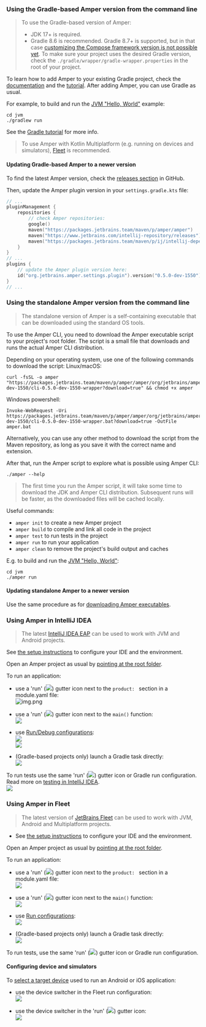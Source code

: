 ### Using the Gradle-based Amper version from the command line

> To use the Gradle-based version of Amper: 
> * JDK 17+ is required. 
> * Gradle 8.6 is recommended. Gradle 8.7+ is supported, but in that case 
  [customizing the Compose framework version is not possible yet](https://youtrack.jetbrains.com/issue/AMPER-821). 
  To make sure your project uses the desired Gradle version, 
  check the `./gradle/wrapper/gradle-wrapper.properties` in the root of your project.

To learn how to add Amper to your existing Gradle project, 
check the [documentation](Documentation.md#gradle-based-projects) and the [tutorial](GradleMigration.md).
After adding Amper, you can use Gradle as usual.

For example, to build and run the [JVM "Hello, World"](../examples-gradle/jvm) example:
```
cd jvm
./gradlew run 
```
See the [Gradle tutorial](https://docs.gradle.org/current/samples/sample_building_java_applications.html) for more info.

> To use Amper with Kotlin Multiplatform (e.g. running on devices and simulators), [Fleet](#using-amper-in-fleet) is
> recommended.

#### Updating Gradle-based Amper to a newer version

To find the latest Amper version, check the [releases section](https://github.com/JetBrains/amper/releases) in GitHub.

Then, update the Amper plugin version in your `settings.gradle.kts` file: 

```kotlin
// ...
pluginManagement {
    repositories {
        // check Amper repositories:
        google()
        maven("https://packages.jetbrains.team/maven/p/amper/amper")
        maven("https://www.jetbrains.com/intellij-repository/releases")
        maven("https://packages.jetbrains.team/maven/p/ij/intellij-dependencies")
    }
}
// ...
plugins {
    // update the Amper plugin version here:
    id("org.jetbrains.amper.settings.plugin").version("0.5.0-dev-1550")
}
// ...
```

### Using the standalone Amper version from the command line

> The standalone version of Amper is a self-containing executable that can be downloaded using the standard OS tools.

To use the Amper CLI, you need to download the Amper executable script to your project's root folder. The script is
a small file that downloads and runs the actual Amper CLI distribution.

Depending on your operating system, use one of the following commands to download the script:
Linux/macOS:
```
curl -fsSL -o amper "https://packages.jetbrains.team/maven/p/amper/amper/org/jetbrains/amper/cli/0.5.0-dev-1550/cli-0.5.0-dev-1550-wrapper?download=true" && chmod +x amper
```

Windows powershell:
```
Invoke-WebRequest -Uri https://packages.jetbrains.team/maven/p/amper/amper/org/jetbrains/amper/cli/0.5.0-dev-1550/cli-0.5.0-dev-1550-wrapper.bat?download=true -OutFile amper.bat
```

Alternatively, you can use any other method to download the script from the Maven repository, as long as you
save it with the correct name and extension.

After that, run the Amper script to explore what is possible using Amper CLI:

```
./amper --help
```

> The first time you run the Amper script, it will take some time to download the JDK and Amper CLI distribution.
> Subsequent runs will be faster, as the downloaded files will be cached locally.

Useful commands:
- `amper init` to create a new Amper project
- `amper build` to compile and link all code in the project
- `amper test` to run tests in the project
- `amper run` to run your application 
- `amper clean` to remove the project's build output and caches

E.g. to build and run the [JVM "Hello, World"](../examples-standalone/jvm):
```
cd jvm
./amper run 
```

#### Updating standalone Amper to a newer version

Use the same procedure as for [downloading Amper executables](#using-the-standalone-amper-version-from-the-command-line).

### Using Amper in IntelliJ IDEA

> The latest [IntelliJ IDEA EAP](https://www.jetbrains.com/idea/nextversion/) can be used to work with 
> JVM and Android projects.

See [the setup instructions](Setup.md) to configure your IDE and the environment.

Open an Amper project as usual by [pointing at the root folder](https://www.jetbrains.com/guide/java/tutorials/import-project/open-project/).

To run an application:

* use a 'run' (![](images/ij-run-gutter-icon.png)) gutter icon next to the `product: ` section in a module.yaml file:\
 ![img.png](images/ij-run-product.png)


* use a 'run' (![](images/ij-run-gutter-icon.png)) gutter icon next to the `main()` function:\
  ![](images/ij-run-main.png)


* use [Run/Debug configurations](https://www.jetbrains.com/help/idea/run-debug-configuration.html):\
  ![](images/ij-run-config-jvm.png)\
  ![](images/ij-run-config-android.png)


* (Gradle-based projects only) launch a Gradle task directly:\
  ![](images/ij-run-gradle-task.png)
  

To run tests use the same 'run' (![](images/ij-run-gutter-icon.png)) gutter icon or Gradle run configuration. Read more on [testing in IntelliJ IDEA](https://www.jetbrains.com/help/idea/work-with-tests-in-gradle.html#run_gradle_test).\
![](images/ij-run-tests.png)


### Using Amper in Fleet

> The latest version of [JetBrains Fleet](https://www.jetbrains.com/fleet/) can be used to work with
> JVM, Android and Multiplatform projects.

* See [the setup instructions](Setup.md) to configure your IDE and the environment.

Open an Amper project as usual by [pointing at the root folder](https://www.jetbrains.com/help/fleet/workspace.html#-s4tcw2_13).

To run an application:

* use a 'run' (![](images/fleet-run-gutter-icon.png)) gutter icon next to the `product: ` section in a module.yaml file:\
 ![](images/fleet-run-product.png)


* use a 'run' (![](images/fleet-run-gutter-icon.png)) gutter icon next to the `main()` function:\
  ![](images/fleet-run-main.png)


* use [Run configurations](https://www.jetbrains.com/help/fleet/getting-started-with-kotlin-in-fleet.html#create-rc):\
  ![](images/fleet-run-config.png)


* (Gradle-based projects only) launch a Gradle task directly:\
  ![](images/fleet-run-gradle-task.png)

To run tests, use the same 'run' (![](images/fleet-run-gutter-icon.png)) gutter icon or Gradle run configuration.

#### Configuring device and simulators
To [select a target device](https://www.jetbrains.com/help/fleet/kotlin-multiplatform.html#run) used to run an Android or iOS application:

* use the device switcher in the Fleet run configuration:\
 ![](images/fleet-select-device-run-config.png)
 
* use the device switcher in the 'run' (![](images/fleet-run-gutter-icon.png)) gutter icon:\
 ![](images/fleet-select-device-gutter.png)


